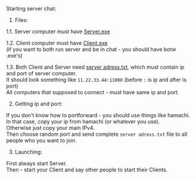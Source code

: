 Starting server chat:

1. Files:

1.1. Server computer must have [Server.exe](https://github.com/SunSerega/POC/raw/master/Server.exe)

1.2. Client computer must have [Client.exe](https://github.com/SunSerega/POC/raw/master/Client.exe)\
(if you want to both run server and be in chat - you should have botw .exe's)

1.3. Both Client and Server need [server adress.txt](https://github.com/SunSerega/POC/raw/master/server%20adress.txt), which must contain ip and port of server computer.\
It should look something like `11.22.33.44:11000` (before `:` is ip and after is port)\
All computers that supposed to connect - must have same ip and port.

2. Getting ip and port:

If you don't know how to portforward - you should use things like hamachi.\
In that case, copy your ip from hamachi (or whatever you use).\
Otherwise just copy your main IPv4.\
Then choose random port and send complete `server adress.txt` file to all people who you want to join.

3. Launching:

First always start Server.\
Then - start your Client and say other people to start their Clients.

